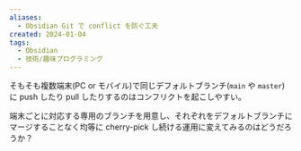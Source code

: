 ```yaml
---
aliases:
  - Obsidian Git で conflict を防ぐ工夫
created: 2024-01-04
tags:
  - Obsidian
  - 技術/趣味プログラミング
---
```

そもそも複数端末(PC or モバイル)で同じデフォルトブランチ(`main` や `master`)に push したり pull したりするのはコンフリクトを起こしやすい。

端末ごとに対応する専用のブランチを用意し、それぞれをデフォルトブランチにマージすることなく均等に cherry-pick し続ける運用に変えてみるのはどうだろうか？
